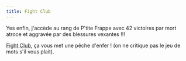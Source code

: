 ```yaml
---
title: Fight Club
---
```


Yes enfin, j'accède au rang de P'tite Frappe avec 42 victoires par mort atroce
et aggravée par des blessures vexantes !!!

[Fight Club](http://fightclub.lycos.fr), ça vous met une pêche d'enfer ! (on
ne critique pas le jeu de mots s'il vous plait).

